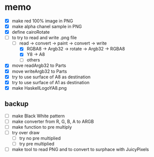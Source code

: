 memo
====

* [x] make red 100% image in PNG
* [x] make alpha chanel sample in PNG
* [x] define cairoRotate
* [ ] to try to read and write .png file
	+ [ ] read -> convert -> paint -> convert -> write
		- [x] RGBA8 -> Argb32 -> rotate -> Argb32 -> RGBA8
		- [x] Y8 -> A8
		- [ ] others
* [x] move readArgb32 to Parts
* [x] move writeArgb32 to Parts
* [x] try to use surface of A8 as destination
* [x] try to use surface of A1 as destination
* [x] make HaskellLogoYA8.png

backup
------

* [ ] make Black White pattern
* [ ] make converter from R, G, B, A to ARGB
* [ ] make function to pre multiply
* [ ] try over draw
	+ [ ] try no pre multiplied
	+ [ ] try pre multiplied
* [ ] make tool to read PNG and to convert to surphace with JuicyPixels
